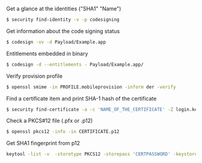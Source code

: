 Get a glance at the identities ("SHA1" "Name")
```bash
$ security find-identity -v -p codesigning
```
Get information about the code signing status
```bash
$ codesign -vv -d Payload/Example.app
```

Entitlements embedded in binary
```bash
$ codesign -d --entitlements - Payload/Example.app/
```

Verify provision profile
```bash
$ openssl smime -in PROFILE.mobileprovision -inform der -verify
```

Find a certificate item and print  SHA-1 hash of the certificate
```bash
$ security find-certificate -a -c 'NAME_OF_THE_CERTIFICATE' -Z login.keychain
```

Check a PKCS#12 file (.pfx or .p12)
```bash
$ openssl pkcs12 -info -in CERTIFICATE.p12
```

Get SHA1 fingerprint from p12
```bash
keytool -list -v  -storetype PKCS12 -storepass 'CERTPASSWORD' -keystore CERT.p12
```
